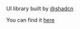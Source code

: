UI library built by [@shadcn](https://twitter.com/shadcn)

You can find it [here](https://ui.shadcn.com/)
